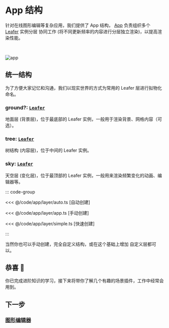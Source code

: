 # App 结构

针对在线图形编辑等复杂应用，我们提供了 App 结构， [App](/reference/display/App.md) 负责组织多个 [Leafer](/reference/display/Leafer.md) 实例分层 协同工作 (将不同更新频率的内容进行分层独立渲染)，以提高渲染性能。

<br/>

![app](/svg/app.svg)

## 统一结构

为了方便大家记忆和沟通，我们以现实世界的方式为常用的 Leafer 层进行拟物化命名。

### ground?: [`Leafer`](/reference/display/Leafer.md)

地面层 (背景层)，位于最底部的 Leafer 实例，一般用于渲染背景、网格内容（可选）。

### tree: [`Leafer`](/reference/display/Leafer.md)

树结构 (内容层)，位于中间的 Leafer 实例。

### sky: [`Leafer`](/reference/display/Leafer.md)

天空层 (变化层)，位于最顶部的 Leafer 实例，一般用来渲染频繁变化的动画、编辑器等。

::: code-group

<<< @/code/app/layer/auto.ts [自动创建]

<<< @/code/app/layer/app.ts [手动创建]

<<< @/code/app/layer/simple.ts [快速创建]

:::

当然你也可以手动创建，完全自定义结构，或在这个基础上增加 自定义层都可以。

## 恭喜 🎉

你已完成进阶知识的学习，接下来将带你了解几个有趣的场景插件，工作中经常会用到。

## 下一步

### [图形编辑器](/guide/plugin/editor.md)
